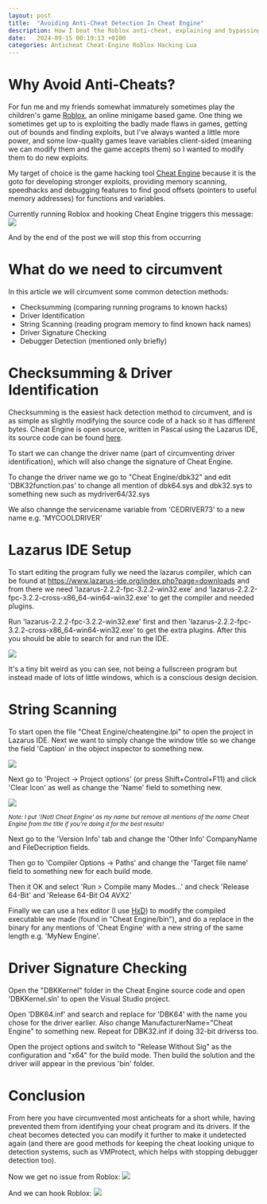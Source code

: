 ```yaml
---
layout: post
title:  "Avoiding Anti-Cheat Detection In Cheat Engine"
description: How I beat the Roblox anti-cheat, explaining and bypassing the detection methods
date:   2024-09-15 00:19:13 +0100
categories: Anticheat Cheat-Engine Roblox Hacking Lua
---
```


# Why Avoid Anti-Cheats?
For fun me and my friends somewhat immaturely sometimes play the children's game [Roblox](https://www.roblox.com/), an online minigame based game. One thing we sometimes get up to is exploiting the badly made flaws in games, getting out of bounds and finding exploits, but I've always wanted a little more power, and some low-quality games leave variables client-sided (meaning we can modify them and the game accepts them) so I wanted to modify them to do new exploits.

My target of choice is the game hacking tool [Cheat Engine](https://www.cheatengine.org/) because it is the goto for developing stronger exploits, providing memory scanning, speedhacks and debugging features to find good offsets (pointers to useful memory addresses) for functions and variables.

Currently running Roblox and hooking Cheat Engine triggers this message:
![](/images/roblox-detected.PNG)

And by the end of the post we will stop this from occurring

# What do we need to circumvent
In this article we will circumvent some common detection methods:
- Checksumming (comparing running programs to known hacks)
- Driver Identification
- String Scanning (reading program memory to find known hack names)
- Driver Signature Checking
- Debugger Detection (mentioned only briefly)

# Checksumming & Driver Identification
Checksumming is the easiest hack detection method to circumvent, and is as simple as slightly modifying the source code of a hack so it has different bytes. Cheat Engine is open source, written in Pascal using the Lazarus IDE, its source code can be found [here](https://github.com/cheat-engine/cheat-engine).

To start we can change the driver name (part of circumventing driver identification), which will also change the signature of Cheat Engine.

To change the driver name we go to "Cheat Engine/dbk32" and edit 'DBK32function.pas' to change all mention of dbk64.sys and dbk32.sys to something new such as mydriver64/32.sys

We also channge the servicename variable from 'CEDRIVER73' to a new name e.g. 'MYCOOLDRIVER'

# Lazarus IDE Setup
To start editing the program fully we need the lazarus compiler, which can be found at https://www.lazarus-ide.org/index.php?page=downloads and from there we need 'lazarus-2.2.2-fpc-3.2.2-win32.exe' and 'lazarus-2.2.2-fpc-3.2.2-cross-x86_64-win64-win32.exe' to get the compiler and needed plugins.

Run 'lazarus-2.2.2-fpc-3.2.2-win32.exe' first and then 'lazarus-2.2.2-fpc-3.2.2-cross-x86_64-win64-win32.exe' to get the extra plugins. After this you should be able to search for and run the IDE.

![](/images/roblox-lazarus.PNG)

It's a tiny bit weird as you can see, not being a fullscreen program but instead made of lots of little windows, which is a conscious design decision.

# String Scanning
To start open the file "Cheat Engine/cheatengine.lpi" to open the project in Lazarus IDE. Next we want to simply change the window title so we change the field 'Caption' in the object inspector to something new.

![](/images/roblox-cheatengine-caption.PNG)

Next go to 'Project -> Project options' (or press Shift+Control+F11) and click 'Clear Icon' as well as change the 'Name' field to something new.

![](/images/roblox-cheatengine-projectoptions.PNG)

<small> <i> Note: I put '(Not) Cheat Engine' as my name but remove all mentions of the name Cheat Engine from the title if you're doing it for the best results! </i> </small>

Next go to the 'Version Info' tab and change the 'Other Info' CompanyName and FileDecription fields.

Then go to 'Compiler Options -> Paths' and change the 'Target file name' field to something new for each build mode.

Then it OK and select 'Run > Compile many Modes...' and check 'Release 64-Bit' and 'Release 64-Bit O4 AVX2'

Finally we can use a hex editor (I use [HxD](https://mh-nexus.de/en/hxd/)) to modify the compiled executable we made (found in "Cheat Engine/bin"), and do a replace in the binary for any mentions of 'Cheat Engine' with a new string of the same length e.g. 'MyNew Engine'.

# Driver Signature Checking
Open the "DBKKernel" folder in the Cheat Engine source code and open 'DBKKernel.sln' to open the Visual Studio project.

Open 'DBK64.inf' and search and replace for 'DBK64' with the name you chose for the driver earlier. Also change ManufacturerName="Cheat Engine" to something new. Repeat for DBK32.inf if doing 32-bit driverss too.

Open the project options and switch to "Release Without Sig" as the configuration and "x64" for the build mode. Then build the solution and the driver will appear in the previous 'bin' folder.

# Conclusion
From here you have circumvented most anticheats for a short while, having prevented them from identifying your cheat program and its drivers. If the cheat becomes detected you can modify it further to make it undetected again (and there are good methods for keeping the cheat looking unique to detection systems, such as VMProtect, which helps with stopping debugger detection too).

Now we get no issue from Roblox:
![](/images/roblox-frontpage.PNG)

And we can hook Roblox:
![](/images/roblox-cheatengine-hooked.PNG)